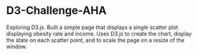 # D3-Challenge-AHA
Exploring D3.js. Built a simple page that displays a single scatter plot displaying obesity rate and income. Uses D3.js to create the chart, display the state on each scatter point, and to scale the page on a resize of the window. 
